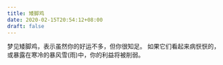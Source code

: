 ```yaml
---
title: 矮脚鸡
date: 2020-02-15T20:54:12+08:00
draft: false
---
```


梦见矮脚鸡，表示虽然你的好运不多，但你很知足。
如果它们看起来病恹恹的，或暴露在寒冷的暴风雪(雨)中，你的利益将被削弱。
